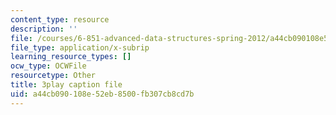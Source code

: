 ```yaml
---
content_type: resource
description: ''
file: /courses/6-851-advanced-data-structures-spring-2012/a44cb090108e52eb8500fb307cb8cd7b_Mf9Nn9PbGsE.vtt
file_type: application/x-subrip
learning_resource_types: []
ocw_type: OCWFile
resourcetype: Other
title: 3play caption file
uid: a44cb090-108e-52eb-8500-fb307cb8cd7b
---
```

